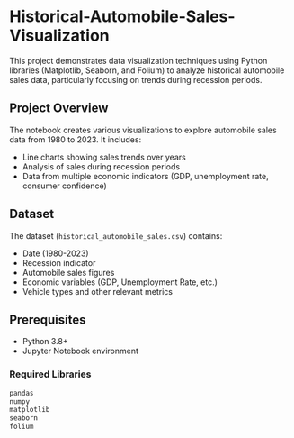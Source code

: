 # Historical-Automobile-Sales-Visualization


This project demonstrates data visualization techniques using Python libraries (Matplotlib, Seaborn, and Folium) to analyze historical automobile sales data, particularly focusing on trends during recession periods.

## Project Overview

The notebook creates various visualizations to explore automobile sales data from 1980 to 2023. It includes:
- Line charts showing sales trends over years
- Analysis of sales during recession periods
- Data from multiple economic indicators (GDP, unemployment rate, consumer confidence)

## Dataset

The dataset (`historical_automobile_sales.csv`) contains:
- Date (1980-2023)
- Recession indicator
- Automobile sales figures
- Economic variables (GDP, Unemployment Rate, etc.)
- Vehicle types and other relevant metrics



## Prerequisites

- Python 3.8+
- Jupyter Notebook environment

### Required Libraries
```bash
pandas
numpy
matplotlib
seaborn
folium





